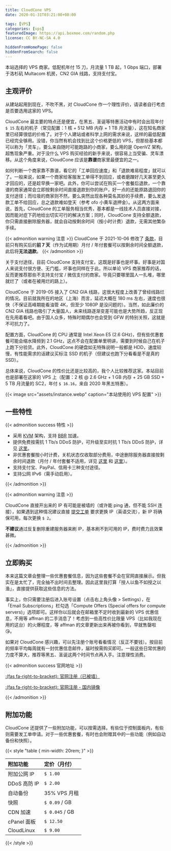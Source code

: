 ```yaml
---
title: CloudCone VPS
date: 2020-01-31T03:21:00+08:00

tags: [VPS]
categories: [vps]
featuredImage: https://api.boxmoe.com/random.php
license: CC BY-NC-SA 4.0

hiddenFromHomePage: false
hiddenFromSearch: false
---
```


本站选择的 VPS 商家。低配机年付 15 刀，月流量 1 TB 起，1 Gbps 端口，部署于洛杉矶 Multacom 机房，CN2 GIA 线路，支持支付宝。

<!--more-->

## 主观评价

从建站起用到现在，不吹不黑，对 CloudCone 作一个理性评价，请读者自行考虑是否要选用这家的 VPS。

CloudCone 最主要的特点还是便宜，在黑五、圣诞等特惠活动中有时会出现年付 `$ 15` 左右的机子（常见配置：1 核 + 512 MB 内存 + 1 TB 月流量），这在知名商家里已经算很低的价格了。对于个人建站或者科学上网的需求来说，这样的最低配置已经完全够用。没错，你当然有机会找到比这个价格更低的 VPS，但那些基本都可以称为「灵车」，要么来自随时可能跑路的小商家，要么用的是 OpenVZ 架构，超售现象严重。对于没什么 VPS 购买经验的新手来说，很容易上当受骗、灵车漂移。从这个角度来说，CloudCone 应该是**靠谱**商家里最便宜的之一。

如何判断一个商家靠不靠谱，看它的「工单回应速度」和「退款难易程度」就可以了。一般来说，如果一个商家给客服发工单得不到回应，或者磨蹭好几天甚至更久才回应的，还是趁早换一家吧。此外，你可以尝试在购买一个套餐后退款，一个靠谱的商家通常会立即按剩余时间直接退款到你的账户，好一点的还能原路退回你的支付途径；而垃圾的商家则不然，要么突然出现各种莫名其妙的手续费，要么发退款工单不给回应，总之退款难如登天（参考 ofo 小黄车退押金）。从这两方面来说，首先，CloudCone 的工单服务相当优秀，基本都是一线技术人员直接对接，因而能对症下药地给出切实可行的解决方案；同时，CloudCone 支持全额退款，你只需直接删除服务器，就会自动按剩余时间（按小时计费）退款，无需其他繁杂手续。

{{< admonition warning 注意 >}}
CloudCone 于 2021-10-06 修改了 [条款](https://help.cloudcone.com/en-us/article/how-billing-works-for-promotional-plans-19bj5lr)，目前只有购买后的**前 7 天**（作为试用期）月付 / 年付套餐可以按剩余时间全额退款，此后将**无法退款**。
{{< /admonition >}}

关于支付途径，目前 CloudCone 支持支付宝，这既是好事也是坏事。好事是对国人来说支付很方便、无门槛，坏事也同样在于此。所以单论 VPS 商家推荐的话，反而更推荐那些不支持支付宝 / 微信支付的商家。毕竟只要哪里国人一扎堆，哪里就烂了（或者在被用烂的路上）。

CloudCone 于 2019-05 接入了 CN2 GIA 线路，这很大程度上改善了曾经线路烂的情况。目前就我所在的地区（上海）而言，延迟大概在 180 ms 左右，速度也很快（不保证高峰期能看油管 4K，但至少 1080P 是没问题的）。当然，如此廉价的 CN2 GIA 线路也吸引了大量国人，未来线路逐渐变差可能也是大势所趋，反正现在先用着看吧。由于国人众多，特殊时期偶尔也会受到 GFW 的特别关照，这就是不可抗力了。

配置方面，CloudCone 的 CPU 通常是 Intel Xeon E5 (2.6 GHz)，但有些优惠套餐可能会缩水降频到 2.1 GHz，这点不会在配置单里明讲，需要到时候自己在机子上跑下分验货。此外，CloudCone 的硬盘如无特殊说明一般都是 HDD，速度较慢，有性能需求的话建议买标注 SSD 的机子（但建议也跑下分看看是不是真的 SSD）。

总体来说，CloudCone 的性价比还是比较高的，我个人比较推荐这家。本站目前也是部署在这家的 VPS 上（配置：2 核 @ 2.6 GHz + 1 GB 内存 + 25 GB SSD + 5 TB 月流量的 SC2，年付 `$ 16.16`，来自 2020 年黑五特惠）。

{{< image src="assets/instance.webp" caption="本站使用的 VPS 配置" >}}

## 一些特性

{{< admonition success 特性 >}}

- 采用 [KVM][kvm] 架构，支持 [BBR][bbr] 加速。
- 提供免费按需抗 1 Tb/s DDoS 防护，可升级至实时抗 1 Tb/s DDoS 防护，详见 [这里][ddos]。
- 非优惠套餐按小时计费，关机状态仅收取部分费用，中途删除服务器直接按剩余时间退款（月付 / 年付套餐不适用，详见 [这里][sc2-billing] 和 [这里][vps-billing]）。
- 支持支付宝、PayPal、信用卡三种支付途径。
- 支持公网 IPv6（需手动启用）。

[kvm]: https://en.wikipedia.org/wiki/Kernel-based_Virtual_Machine
[bbr]: https://github.com/google/bbr
[ddos]: https://cloudcone.com/ddos-protection
[sc2-billing]: https://help.cloudcone.com/en-us/article/how-am-i-billed-for-scalable-cloud-servers-x8afmx
[vps-billing]: https://help.cloudcone.com/en-us/article/how-billing-works-for-virtual-private-servers-19bj5lr

{{< /admonition >}}

{{< admonition warning 注意 >}}

CloudCone 直接开出来的 IP 有可能是被墙的（或许能 ping 通，但不能 SSH 连接），如果遇到这种情况建议直接 [提交工单][support] 要求更换 IP（英语交流），新 IP 将确保可用，每次更换 `$ 2`。

**不建议**通过反复删除重建服务器来刷 IP，基本刷不到可用的 IP，费时费力且效果甚微。

[support]: https://app.cloudcone.com/support/list

{{< /admonition >}}

## 立即购买

本来这篇文章会整理一些优惠套餐信息，因为这些套餐不会在官网直接展示。但我实在是太忙了，完全抽不出时间去整理。因此这里我打算「授人以鱼不如授之以渔」，直接提供获取这些信息的方法。

事实上，你只需要注册后进入账号设置（点击右上角头像 > Settings），在「Email Subscriptions」栏勾选「Compute Offers (Special offers for compute servers)」选项即可。这样你以后就会在邮箱里不定时收到最新的 VPS 优惠信息，不用等 affman 的二手消息了！考虑到一些高性价比限量 VPS（比如我现在用的这台）的火爆程度，等 affman 的文章更新出来再被你看到，早就售罄啦 :kissing_heart:。

如果对 CloudCone 感兴趣，可以先注册个账号看看情况（反正不要钱）。按目前的频率平均每周就有一封优惠信息邮件，届时按需购买即可。一般这些日常优惠的力度不算大，推荐等黑五、圣诞这两个时间节点再入手。注意理性消费。

{{< admonition success 官网地址 >}}

[:(fas fa-right-to-bracket):  官网注册（已被墙）](/links/cloudcone)

[:(fas fa-right-to-bracket):  官网注册 - 国内镜像](/links/cloudcone-cn)

{{< /admonition >}}

## 附加功能

CloudCone 还提供了一些附加功能，可以按需选择。有些位于控制面板内，有些则需要发工单申请。对于一些优惠套餐，有时也会附赠其中的一些功能（例如自动备份和快照）。

{{< style "table { min-width: 20rem; }" >}}

| 附加功能     | 定价（月付）   |
| :----------- | :------------- |
| 附加公网 IP  | `$ 1.00`       |
| DDoS 高防 IP | `$ 2.00`       |
| 自动备份     | 35% VPS 月租   |
| 快照         | `$ 0.09` / GB  |
| CDN 加速     | `$ 0.045` / GB |
| cPanel 面板  | `$ 12.50`      |
| CloudLinux   | `$ 9.00`       |

{{< /style >}}
